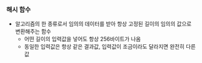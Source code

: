 ### 해시 함수
-   알고리즘의 한 종류로서 임의의 데이터를 받아 항상 고정된 길이의 임의의 값으로 변환해주는 함수
    -   어떤 길이의 입력값을 넣어도 항상 256바이트가 나옴
    -   동일한 입력값은 항상 같은 결과값, 입력값이 조금이라도 달라지면 완전히 다른 값